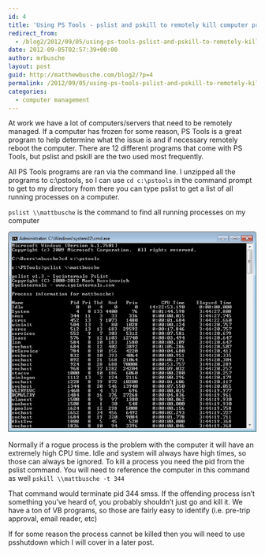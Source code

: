 ```yaml
---
id: 4
title: 'Using PS Tools - pslist and pskill to remotely kill computer processes'
redirect_from:
  - /blog2/2012/09/05/using-ps-tools-pslist-and-pskill-to-remotely-kill-computer-processes/
date: 2012-09-05T02:57:39+00:00
author: mrbusche
layout: post
guid: http://matthewbusche.com/blog2/?p=4
permalink: /2012/09/05/using-ps-tools-pslist-and-pskill-to-remotely-kill-computer-processes/
categories:
  - computer management
---
```

At work we have a lot of computers/servers that need to be remotely managed. If a computer has frozen for some reason, PS Tools <a />is a great program to help determine what the issue is and if necessary remotely reboot the computer. There are 12 different programs that come with PS Tools, but pslist and pskill are the two used most frequently.</p>

All PS Tools programs are ran via the command line. I unzipped all the programs to c:\pstools, so I can use `cd c:\pstools` in the command prompt to get to my directory from there you can type pslist to get a list of all running processes on a computer.

`pslist \\mattbusche` is the command to find all running processes on my computer

<img src="images/2012/09/pslist.png" alt="pslist" />

Normally if a rogue process is the problem with the computer it will have an extremely high CPU time. Idle and system will always have high times, so those can always be ignored. To kill a process you need the pid from the pslist command. You will need to reference the computer in this command as well `pskill \\mattbusche -t 344`

That command would terminate pid 344 smss. If the offending process isn&#8217;t something you&#8217;ve heard of, you probably shouldn&#8217;t just go and kill it. We have a ton of VB programs, so those are fairly easy to identify (i.e. pre-trip approval, email reader, etc)

If for some reason the process cannot be killed then you will need to use psshutdown which I will cover in a later post.
